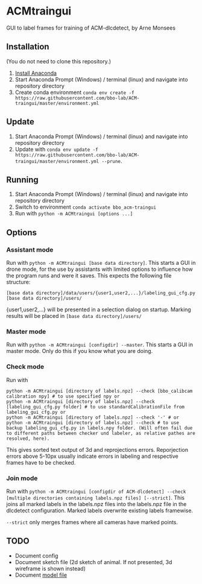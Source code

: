 # ACMtraingui

GUI to label frames for training of ACM-dlcdetect, by Arne Monsees

## Installation
(You do not need to clone this repository.)
1. [Install Anaconda](https://docs.anaconda.com/anaconda/install/)
2. Start Anaconda Prompt (Windows) / terminal (linux) and navigate into repository directory
3. Create conda environment `conda env create -f https://raw.githubusercontent.com/bbo-lab/ACM-traingui/master/environment.yml`

## Update 
1. Start Anaconda Prompt (Windows) / terminal (linux) and navigate into repository directory
2. Update with `conda env update -f https://raw.githubusercontent.com/bbo-lab/ACM-traingui/master/environment.yml --prune`.

## Running
1. Start Anaconda Prompt (Windows) / terminal (linux) and navigate into repository directory
2. Switch to environment `conda activate bbo_acm-traingui`
3. Run with `python -m ACMtraingui [options ...]`

## Options
### Assistant mode
Run with `python -m ACMtraingui [base data directory]`.
This starts a GUI in drone mode, for the use by assistants with limited options to influence how the program runs and were it saves. This expects the following file structure:
```
[base data directory]/data/users/{user1,user2,...}/labeling_gui_cfg.py
[base data directory]/users/
```
{user1,user2,...} will be presented in a selection dialog on startup. Marking results will be placed in `[base data directory]/users/`

### Master mode
Run with `python -m ACMtraingui [configdir] --master`.
This starts a GUI in master mode. Only do this if you know what you are doing.

### Check mode
Run with 
```
python -m ACMtraingui [directory of labels.npz] --check [bbo_calibcam calibration npy] # to use specified npy or
python -m ACMtraingui [directory of labels.npz] --check [labeling_gui_cfg.py folder] # to use standardCalibrationFile from labeling_gui_cfg.py or
python -m ACMtraingui [directory of labels.npz] --check '-' # or
python -m ACMtraingui [directory of labels.npz] --check # to use backup labeling_gui_cfg.py in labels.npy folder. (Will often fail due to different paths between checker und labeler, as relative pathes are resolved, here).
```

This gives sorted text output of 3d and reprojections errors. Reporjection errors above 5-10px usually indicate errors in labeling and respective frames have to be checked.

### Join mode
Run with `python -m ACMtraingui [configdir of ACM-dlcdetect] --check [multiple directories containing labels.npz files] [--strict]`.
This joins all marked labels in the labels.npz files into the labels.npz file in the dlcdetect configuration. Marked labels overwrite existing labels framewise.

```--strict``` only merges frames where all cameras have marked points.


## TODO
- Document config
- Document sketch file (2d sketch of animal. If not presented, 3d wireframe is shown instead)
- Document [model file](https://github.com/bbo-lab/ACM/blob/main/INPUTS.md#modelnpy)
